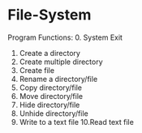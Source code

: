 # File-System

Program Functions:
0.	System Exit
1.	Create a directory
2.	Create multiple directory
3.	Create file
4.	Rename a directory/file
5.	Copy directory/file
6.	Move directory/file
7.	Hide directory/file
8.	Unhide directory/file
9.	Write to a text file
10.Read text file
